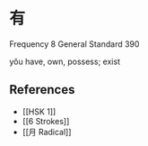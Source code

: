 # 有
Frequency 8
General Standard 390

yǒu
have, own, possess; exist

## References
- [[HSK 1]]
- [[6 Strokes]]
- [[月 Radical]]